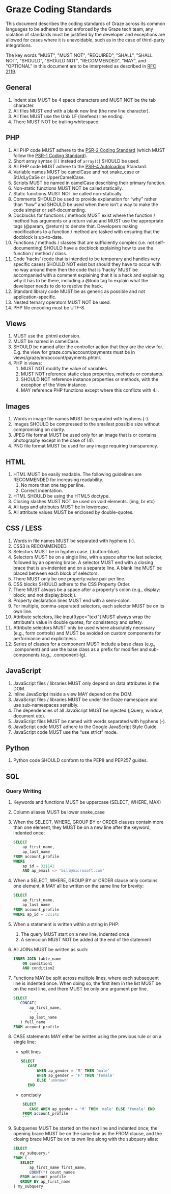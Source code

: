 # Graze Coding Standards

This document describes the coding standards of Graze across its common languages to be adhered to and enforced by the Graze tech team, any violation of standards must be justified by the developer and exceptions are allowed for cases where it is unavoidable, such as in the case of third-party integrations.

The key words "MUST", "MUST NOT", "REQUIRED", "SHALL", "SHALL NOT", "SHOULD", "SHOULD NOT", "RECOMMENDED",  "MAY", and "OPTIONAL" in this document are to be interpreted as described in [RFC 2119](http://www.ietf.org/rfc/rfc2119.txt).

## General

1. Indent size MUST be 4 space characters and MUST NOT be the tab character.
2. All files MUST end with a blank new line (the new line character).
3. All files MUST use the Unix LF (linefeed) line ending.
4. There MUST NOT be trailing whitespace.

## PHP

1. All PHP code MUST adhere to the [PSR-2 Coding Standard](http://www.php-fig.org/psr/psr-2/) (which MUST follow the [PSR-1 Coding Standard](http://www.php-fig.org/psr/psr-1/)).
2. Short array syntax (`[]` instead of `array()`) SHOULD be used.
3. All PHP code MUST adhere to the [PSR-4 Autoloading](http://www.php-fig.org/psr/psr-4/) Standard.
4. Variable names MUST be camelCase and not snake_case or StUdLyCaSe or UpperCamelCase.
5. Scripts MUST be named in camelCase describing their primary function.
6. Non-static functions MUST NOT be called statically.
7. Static functions MUST NOT be called non-statically.
8. Comments SHOULD be used to provide explanation for “why” rather than “how” and SHOULD be used when there isn’t a way to make the code simpler or self-documenting.
9. Docblocks for functions / methods MUST exist where the function / method has arguments or a return value and MUST use the appropriate tags (@param, @return) to denote that. Developers making modifications to a function / method are tasked with ensuring that the docblock is up-to-date.
10. Functions / methods / classes that are sufficiently complex (i.e. not self-documenting) SHOULD have a docblock explaining how to use the function / method / class.
11. Code ‘hacks’ (code that is intended to be temporary and handles very specific cases) SHOULD NOT exist but should they have to occur with no way around them then the code that is ‘hacky’ MUST be accompanied with a comment explaining that it is a hack and explaining why it has to be there, including a @todo tag to explain what the developer needs to do to resolve the hack.
12. Standard library code MUST be as generic as possible and not application-specific.
13. Nested ternary operators MUST NOT be used.
14. PHP file encoding must be UTF-8.

## Views

1. MUST use the .phtml extension.
2. MUST be named in camelCase.
3. SHOULD be named after the controller action that they are the view for. E.g. the view for graze.com/account/payments must be in views/graze/en/account/payments.phtml.
4. PHP in views:
    1. MUST NOT modify the value of variables.
    2. MUST NOT reference static class properties, methods or constants.
    3. SHOULD NOT reference instance properties or methods, with the exception of the View instance.
    4. MAY reference PHP functions except where this conflicts with 4.i.

## Images

1. Words in image file names MUST be separated with hyphens (-).
2. Images SHOULD be compressed to the smallest possible size without compromising on clarity.
3. JPEG file format MUST be used only for an image that is or contains photography except in the case of (4).
4. PNG file format MUST be used for any image requiring transparency.

## HTML

1. HTML MUST be easily readable. The following guidelines are RECOMMENDED for increasing readability.
    1. No more than one tag per line.
    2. Correct indentation.
2. HTML SHOULD be using the HTML5 doctype.
3. Closing slashes MUST NOT be used on void elements. (img, br etc)
4. All tags and attributes MUST be in lowercase.
5. All attribute values MUST be enclosed by double-quotes.

## CSS / LESS

1. Words in file names MUST be separated with hyphens (-).
2. CSS3 is RECOMMENDED.
3. Selectors MUST be in hyphen case. (.button-blue).
4. Selectors MUST be on a single line, with a space after the last selector, followed by an opening brace. A selector MUST end with a closing brace that is un-indented and on a separate line. A blank line MUST be placed between each block of selectors.
5. There MUST only be one property:value pair per line.
6. CSS blocks SHOULD adhere to the CSS Property Order.
7. There MUST always be a space after a property's colon (e.g., display: block; and not display:block;).
8. Property declaration lines MUST end with a semi-colon.
9. For multiple, comma-separated selectors, each selector MUST be on its own line.
10. Attribute selectors, like input[type="text"] MUST always wrap the attribute's value in double quotes, for consistency and safety.
11. Attribute selectors MUST only be used where absolutely necessary (e.g., form controls) and MUST be avoided on custom components for performance and explicitness.
12. Series of classes for a component MUST include a base class (e.g., .component) and use the base class as a prefix for modifier and sub-components (e.g., .component-lg).

## JavaScript

1. JavaScript files / libraries MUST only depend on data attributes in the DOM.
2. Inline JavaScript inside a view MAY depend on the DOM.
3. JavaScript files / libraries MUST be under the Graze namespace and use sub-namespaces sensibly.
4. The dependencies of all JavaScript MUST be injected (jQuery, window, document etc).
5. JavaScript files MUST be named with words separated with hyphens (-).
6. JavaScript code MUST adhere to the Google JavaScript Style Guide.
7. JavaScript code MUST use the “use strict” mode.

## Python

1. Python code SHOULD conform to the PEP8 and PEP257 guides.


## SQL

### Query Writing
1. Keywords and functions MUST be uppercase (SELECT, WHERE, MAX)
2. Column aliases MUST be lower snake_case
3. When the SELECT, WHERE, GROUP BY or ORDER clauses contain more than one element, they MUST be on a new line after the keyword, indented once:

    ```sql
    SELECT
        ap_first_name,
        ap_last_name
    FROM account_profile
    WHERE
        ap_id = 321142
        AND ap_email <> 'bill@microsoft.com'
    ```
4. When a SELECT, WHERE, GROUP BY or ORDER clause only contains one element, it MAY all be written on the same line for brevity:

    ```sql
    SELECT
        ap_first_name,
        ap_last_name
    FROM account_profile
    WHERE ap_id = 321142
    ```
5. When a statement is written within a string in PHP:
    1. The query MUST start on a new line, indented once
    2. A semicolon MUST NOT be added at the end of the statement
6. All JOINs MUST be written as such:

    ```sql
    INNER JOIN table_name
        ON condition1
        AND condition2
    ```

7. Functions MAY be split across multiple lines, where each subsequent line is indented once. When doing so, the first item in the list MUST be on the next line, and there MUST be only one argument per line.

    ```sql
    SELECT
       CONCAT(
           ap_first_name,
           ' ',
           ap_last_name
       ) full_name
    FROM account_profile
    ```

8. CASE statements MAY either be written using the previous rule or on a single line:
    * split lines
        ```sql
        SELECT
           CASE
               WHEN ap_gender = 'M' THEN 'male'
               WHEN ap_gender = 'F' THEN 'female'
               ELSE 'unknown'
           END
       ```

    * concisely
    ```sql
        SELECT
           CASE WHEN ap_gender = 'M' THEN 'male' ELSE 'female' END
        FROM account_profile
        ```

9. Subqueries MUST be started on the next line and indented once; the opening brace MUST be on the same line as the FROM clause, and the closing brace MUST be on its own line along with the subquery alias:

    ```sql
    SELECT
       my_subquery.*
    FROM (
       SELECT
           ap_first_name first_name,
           COUNT(*) count_names
       FROM account_profile
       GROUP BY ap_first_name
    ) my_subquery
    ```
